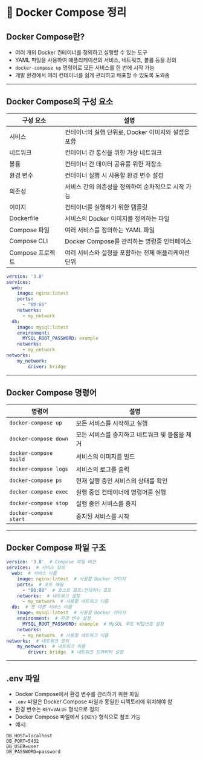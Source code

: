 # 🐳 Docker Compose 정리

## Docker Compose란?
- 여러 개의 Docker 컨테이너를 정의하고 실행할 수 있는 도구
- YAML 파일을 사용하여 애플리케이션의 서비스, 네트워크, 볼륨 등을 정의
- `docker-compose up` 명령어로 모든 서비스를 한 번에 시작 가능
- 개발 환경에서 여러 컨테이너를 쉽게 관리하고 배포할 수 있도록 도와줌

---

## Docker Compose의 구성 요소
| 구성 요소 | 설명 |
| --- | --- |
| 서비스 | 컨테이너의 실행 단위로, Docker 이미지와 설정을 포함 |
| 네트워크 | 컨테이너 간 통신을 위한 가상 네트워크 |
| 볼륨 | 컨테이너 간 데이터 공유를 위한 저장소 |
| 환경 변수 | 컨테이너 실행 시 사용할 환경 변수 설정 |
| 의존성 | 서비스 간의 의존성을 정의하여 순차적으로 시작 가능 |
| 이미지 | 컨테이너를 실행하기 위한 템플릿 |
| Dockerfile | 서비스의 Docker 이미지를 정의하는 파일 |
| Compose 파일 | 여러 서비스를 정의하는 YAML 파일 |
| Compose CLI | Docker Compose를 관리하는 명령줄 인터페이스 |
| Compose 프로젝트 | 여러 서비스와 설정을 포함하는 전체 애플리케이션 단위 |
```yaml
version: '3.8'
services:
  web:
    image: nginx:latest
    ports:
      - "80:80"
    networks:
      - my_network
  db:
    image: mysql:latest
    environment:
      MYSQL_ROOT_PASSWORD: example
    networks:
      - my_network
networks:
    my_network:
        driver: bridge
```
---

## Docker Compose 명령어
| 명령어 | 설명 |
| --- | --- |
| `docker-compose up` | 모든 서비스를 시작하고 실행 |
| `docker-compose down` | 모든 서비스를 중지하고 네트워크 및 볼륨을 제거 |
| `docker-compose build` | 서비스의 이미지를 빌드 |
| `docker-compose logs` | 서비스의 로그를 출력 |
| `docker-compose ps` | 현재 실행 중인 서비스의 상태를 확인 |
| `docker-compose exec` | 실행 중인 컨테이너에 명령어를 실행 |
| `docker-compose stop` | 실행 중인 서비스를 중지 |
| `docker-compose start` | 중지된 서비스를 시작 |

---

## Docker Compose 파일 구조
```yaml
version: '3.8'  # Compose 파일 버전
services:  # 서비스 정의
  web:  # 서비스 이름
    image: nginx:latest  # 사용할 Docker 이미지
    ports:  # 포트 매핑
      - "80:80"  # 호스트 포트:컨테이너 포트
    networks:  # 네트워크 설정
      - my_network  # 사용할 네트워크 이름
  db:  # 또 다른 서비스 이름
    image: mysql:latest  # 사용할 Docker 이미지
    environment:  # 환경 변수 설정
      MYSQL_ROOT_PASSWORD: example  # MySQL 루트 비밀번호 설정
    networks:
      - my_network  # 사용할 네트워크 이름
networks:  # 네트워크 정의
    my_network:  # 네트워크 이름
        driver: bridge  # 네트워크 드라이버 설정
```
---

## .env 파일
- Docker Compose에서 환경 변수를 관리하기 위한 파일
- `.env` 파일은 Docker Compose 파일과 동일한 디렉토리에 위치해야 함
- 환경 변수는 `KEY=VALUE` 형식으로 정의
- Docker Compose 파일에서 `${KEY}` 형식으로 참조 가능
- 예시:
```env
DB_HOST=localhost
DB_PORT=5432
DB_USER=user
DB_PASSWORD=password
```